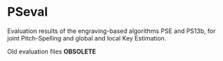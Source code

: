 # PSeval
Evaluation results of the engraving-based algorithms PSE and PS13b, for joint  Pitch-Spelling and global and local Key Estimation.

Old evaluation files **OBSOLETE**


